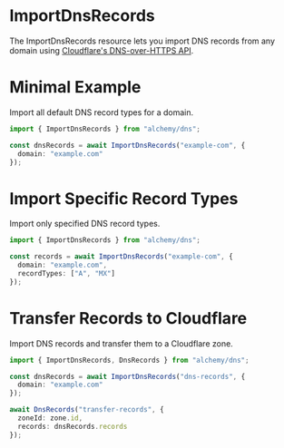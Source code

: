 # ImportDnsRecords

The ImportDnsRecords resource lets you import DNS records from any domain using [Cloudflare's DNS-over-HTTPS API](https://developers.cloudflare.com/1.1.1.1/encryption/dns-over-https/).

# Minimal Example

Import all default DNS record types for a domain.

```ts
import { ImportDnsRecords } from "alchemy/dns";

const dnsRecords = await ImportDnsRecords("example-com", {
  domain: "example.com"
});
```

# Import Specific Record Types

Import only specified DNS record types.

```ts
import { ImportDnsRecords } from "alchemy/dns";

const records = await ImportDnsRecords("example-com", {
  domain: "example.com",
  recordTypes: ["A", "MX"]
});
```

# Transfer Records to Cloudflare

Import DNS records and transfer them to a Cloudflare zone.

```ts
import { ImportDnsRecords, DnsRecords } from "alchemy/dns";

const dnsRecords = await ImportDnsRecords("dns-records", {
  domain: "example.com"
});

await DnsRecords("transfer-records", {
  zoneId: zone.id,
  records: dnsRecords.records
});
```